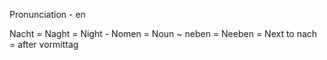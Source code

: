 Pronunciation - en

Nacht = Naght = Night -
Nomen = Noun ~
neben = Neeben =  Next to
nach = after
vormittag 
